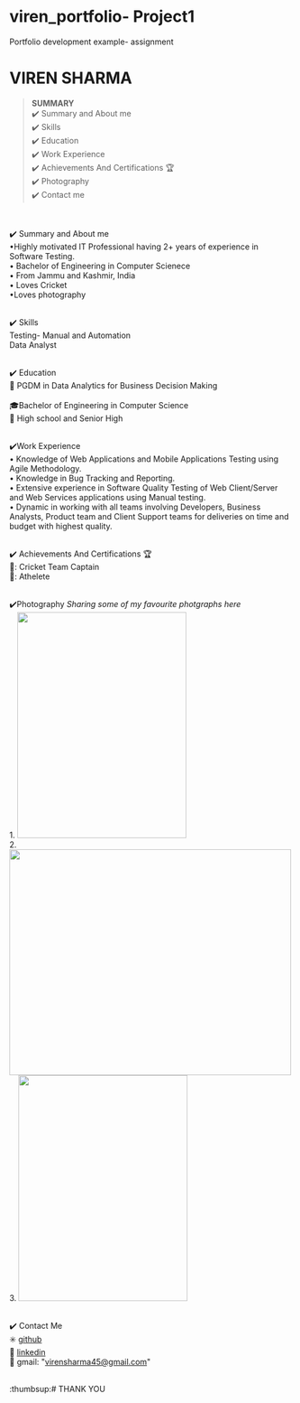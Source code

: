 # viren_portfolio-  Project1
Portfolio development example- assignment
# VIREN SHARMA


> **SUMMARY**
<br>✔️ Summary and About me
<br>✔️ Skills
<br>✔️ Education
<br>✔️ Work Experience
<br>✔️ Achievements And Certifications 🏆
<br>✔️ Photography
<br>✔️ Contact me



<br>



✔️ Summary and About me
<br>•Highly motivated IT Professional having 2+ years of experience in Software Testing.
<br>• Bachelor of Engineering in Computer Scienece
<br>• From Jammu and Kashmir, India
<br>• Loves Cricket
<br>•Loves photography



<br>✔️ Skills
<br> Testing- Manual and Automation
<br> Data Analyst



<br>✔️ Education
<br>:school: PGDM in Data Analytics for Business Decision Making  
<br>:mortar_board:Bachelor of Engineering in Computer Science
<br>:school_satchel: High school and Senior High 

<br>✔️Work Experience
<br>• Knowledge of Web Applications and Mobile Applications Testing using Agile Methodology.
<br>• Knowledge in Bug Tracking and Reporting.
<br>• Extensive experience in Software Quality Testing of Web Client/Server and Web Services applications using Manual testing.
<br>• Dynamic in working with all teams involving Developers, Business Analysts, Product team and Client Support teams for deliveries on time and budget with highest quality.



<br>✔️ Achievements And Certifications 🏆
<br>🥇: Cricket Team Captain
<br>🥇: Athelete


<br>✔️Photography
*Sharing some of my favourite photgraphs here*
<br> 1. <img src="https://user-images.githubusercontent.com/88114138/127405313-cc0e6969-0966-4428-bd0e-7485aa47d7a4.jpg" width="300" height="400">
<br> 2. <img src="https://user-images.githubusercontent.com/88114138/127405007-adab0a8e-dbd9-421a-99f3-65f3b4ab60c3.JPG" width="500" height="400">
<br> 3. <img src="https://user-images.githubusercontent.com/88114138/127405591-1e230834-9103-4381-b957-05ea5f1add58.jpeg" width="300" height="400">



<br>✔️ Contact Me
 <br>:eight_spoked_asterisk: [github](https://github.com/viirensharma/)
 <br> :office: [linkedin](https://www.linkedin.com/in/viirensharma/)
 <br>:email:	gmail: "virensharma45@gmail.com"
 
 <br>
:thumbsup:# THANK YOU 











